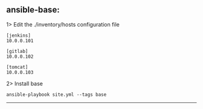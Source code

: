 ansible-base:
------------------------------------------------------
1> Edit the ./inventory/hosts configuration file

```
[jenkins]
10.0.0.101

[gitlab]
10.0.0.102

[tomcat]
10.0.0.103
```

2> Install base
```
ansible-playbook site.yml --tags base
```

------------------------------------------------------
